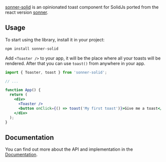 

[sonner-solid](https://sonner-solid.vercel.app/) is an opinionated toast component for SolidJs ported from the react version [sonner](https://sonner.emilkowal.ski/).

## Usage

To start using the library, install it in your project:

```bash
npm install sonner-solid
```

Add `<Toaster />` to your app, it will be the place where all your toasts will be rendered.
After that you can use `toast()` from anywhere in your app.

```jsx
import { Toaster, toast } from 'sonner-solid';

// ...

function App() {
  return (
    <div>
      <Toaster />
      <button onClick={() => toast('My first toast')}>Give me a toast</button>
    </div>
  );
}
```

## Documentation

You can find out more about the API and implementation in the [Documentation](https://sonner-solid-website.vercel.app/getting-started).

